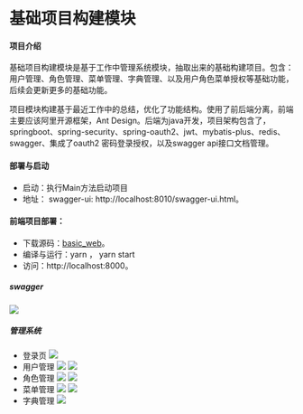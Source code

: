 # 基础项目构建模块

#### 项目介绍

基础项目构建模块是基于工作中管理系统模块，抽取出来的基础构建项目。包含：用户管理、角色管理、菜单管理、字典管理、以及用户角色菜单授权等基础功能，后续会更新更多的基础功能。

项目模块构建基于最近工作中的总结，优化了功能结构。使用了前后端分离，前端主要应该阿里开源框架，Ant Design。后端为java开发，项目架构包含了，springboot、spring-security、spring-oauth2、jwt、mybatis-plus、redis、swagger、集成了oauth2 密码登录授权，以及swagger api接口文档管理。


#### 部署与启动
- 启动：执行Main方法启动项目
- 地址：
    swagger-ui: http://localhost:8010/swagger-ui.html。

#### 前端项目部署：
- 下载源码：[basic_web](https://gitlab.com/basecode-group/basic-project/basic_web)。
- 编译与运行：yarn ， yarn start
- 访问：http://localhost:8000。

##### swagger 

![](http://fff.ph/wfiles/images/2019/12/5386ad4615014b2d9081c981f99165d5.png)

##### 管理系统

- 登录页
![](http://fff.ph/wfiles/images/2019/12/e8088b7e30b044b5a0a48959e62a6f87.png)
- 用户管理
![](http://fff.ph/wfiles/images/2019/12/c7e5074374f84034b4af83372765add5.png)
![](http://fff.ph/wfiles/images/2019/12/a692dd985d85450abb43254cc6ad3e29.png)
- 角色管理
![](http://fff.ph/wfiles/images/2019/12/d3907354841145c29f1897295d2ae801.png)
![](http://fff.ph/wfiles/images/2019/12/48c688a898604332ba1cc1013825deef.png)
- 菜单管理
![](http://fff.ph/wfiles/images/2019/12/954ca89da89545d1a1bd1a0c3194b66b.png)
![](http://fff.ph/wfiles/images/2019/12/a2d20686f4a54634a2e76dc2015e9b3e.png)
- 字典管理
![](http://fff.ph/wfiles/images/2019/12/feefbfdbbbc24cc7a9e54f13e506c039.png)